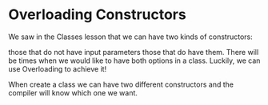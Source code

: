 # Overloading Constructors

We saw in the Classes lesson that we can have two kinds of constructors:

those that do not have input parameters
those that do have them.
There will be times when we would like to have both options in a class. Luckily, we can use Overloading to achieve it!

When create a class we can have two different constructors and the compiler will know which one we want.